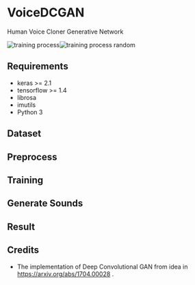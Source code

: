 # VoiceDCGAN
Human Voice Cloner Generative Network

![training process](./gen/spectrograms_epoch.gif "training")![training process random](./gen/spectrograms_epoch2.gif "training2") 


Requirements
---
- keras >= 2.1
- tensorflow >= 1.4
- librosa
- imutils
- Python 3



Dataset
--

Preprocess
---



Training
--- 



Generate Sounds
---


Result
---




Credits
---
- The implementation of Deep Convolutional GAN from idea in https://arxiv.org/abs/1704.00028 
.
